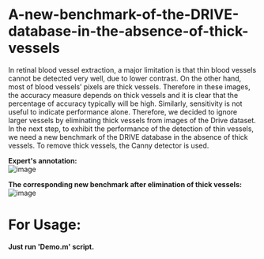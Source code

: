 # A-new-benchmark-of-the-DRIVE-database-in-the-absence-of-thick-vessels
In retinal blood vessel extraction, a major limitation is that thin blood vessels cannot be detected very well, due to lower contrast. On the other hand, most of blood vessels’ pixels are thick vessels. Therefore in these images, the accuracy measure depends on thick vessels and it is clear that the percentage of accuracy typically will be high. Similarly, sensitivity is not useful to indicate performance alone. Therefore, we decided to ignore larger vessels by eliminating thick vessels from images of the Drive dataset. In the next step, to exhibit the performance of the detection of thin vessels, we need a new benchmark of the DRIVE database in the absence of thick vessels. To remove thick vessels, the Canny detector is used. <br/>

**Expert's annotation:** <br/>
![image](https://user-images.githubusercontent.com/21992001/188757663-5f71b8d0-3ac4-4707-b3bb-8aed35b7b52b.png) <br/>

**The corresponding new benchmark after elimination of thick vessels:** <br/>
![image](https://user-images.githubusercontent.com/21992001/188757682-7b01de56-2dbf-49b9-b43d-89f5d6ca81bc.png) 

For Usage:
===========

**Just run 'Demo.m' script.**
